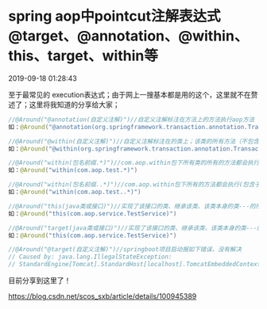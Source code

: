 # spring aop中pointcut注解表达式@target、@annotation、@within、this、target、within等

2019-09-18 01:28:43

  

至于最常见的 execution表达式；由于网上一搜基本都是用的这个，这里就不在赘述了；这里将我知道的分享给大家；

```java
//@Around("@annotation(自定义注解)")//自定义注解标注在方法上的方法执行aop方法
如：@Around("@annotation(org.springframework.transaction.annotation.Transactional)")

//@Around("@within(自定义注解)")//自定义注解标注在的类上；该类的所有方法（不包含子类方法）执行aop方法
如：@Around("@within(org.springframework.transaction.annotation.Transactional)")

//@Around("within(包名前缀.*)")//com.aop.within包下所有类的所有的方法都会执行(不包含子包) aop方法
如：@Around("within(com.aop.test.*)")

//@Around("within(包名前缀..*)")//com.aop.within包下所有的方法都会执行(包含子包)aop 方法
如：@Around("within(com.aop.test..*)")

//@Around("this(java类或接口)")//实现了该接口的类、继承该类、该类本身的类---的所有方法（包括不是接口定义的方法，但不包含父类的方法）都会执行aop方法
如：@Around("this(com.aop.service.TestService)")

//@Around("target(java类或接口)")//实现了该接口的类、继承该类、该类本身的类---的所有方法（包括不是接口定义的方法，包含父类的方法）
如：@Around("this(com.aop.service.TestService)")

//@Around("@target(自定义注解)")//springboot项目启动报如下错误，没有解决
// Caused by: java.lang.IllegalStateException:
// StandardEngine[Tomcat].StandardHost[localhost].TomcatEmbeddedContext[] failed to start
```

目前分享到这里了！

 





<https://blog.csdn.net/scos_sxb/article/details/100945389>